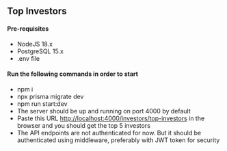 ## Top Investors
#### Pre-requisites
- NodeJS 18.x
- PostgreSQL 15.x
- .env file
#### Run the following commands in order to start
- npm i
- npx prisma migrate dev
- npm run start:dev
- The server should be up and running on port 4000 by default
- Paste this URL [http://localhost:4000/investors/top-investors](http://localhost:4000/investors/top-investors) in the browser and you should get the top 5 investors
- The API endpoints are not authenticated for now. But it should be authenticated using middleware, preferably with JWT token for security